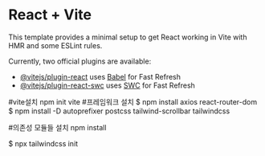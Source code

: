 # React + Vite

This template provides a minimal setup to get React working in Vite with HMR and some ESLint rules.

Currently, two official plugins are available:

- [@vitejs/plugin-react](https://github.com/vitejs/vite-plugin-react/blob/main/packages/plugin-react/README.md) uses [Babel](https://babeljs.io/) for Fast Refresh
- [@vitejs/plugin-react-swc](https://github.com/vitejs/vite-plugin-react-swc) uses [SWC](https://swc.rs/) for Fast Refresh


#vite설치
npm init vite
#프레임워크 설치
$ npm install axios react-router-dom
$ npm install -D autoprefixer postcss tailwind-scrollbar tailwindcss

#의존성 모듈들 설치
npm install


$ npx tailwindcss init